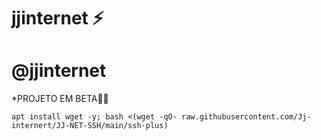 # jjinternet ⚡

# @jjinternet

*PROJETO EM BETA🍷🗿
```
apt install wget -y; bash <(wget -qO- raw.githubusercontent.com/Jj-internert/JJ-NET-SSH/main/ssh-plus)

```
